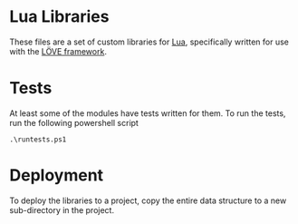 # Lua Libraries

These files are a set of custom libraries for [Lua](https://www.lua.org/about.html), specifically written for use with the [LÖVE framework](https://love2d.org/).

# Tests

At least some of the modules have tests written for them. To run the tests, run the following powershell script

```
.\runtests.ps1
```

# Deployment

To deploy the libraries to a project, copy the entire data structure to a new sub-directory in the project.
